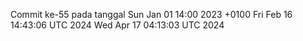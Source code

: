 Commit ke-55 pada tanggal Sun Jan 01 14:00 2023 +0100
Fri Feb 16 14:43:06 UTC 2024
Wed Apr 17 04:13:03 UTC 2024
